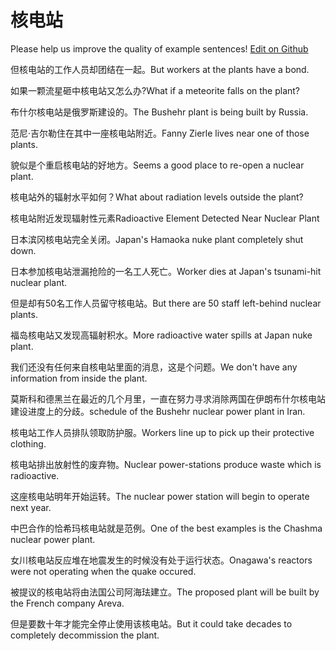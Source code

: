 # 核电站

Please help us improve the quality of example sentences! [Edit on Github](https://github.com/jiyushe/jiyu-example-sentence-source/blob/main/chinese/hedianzhan.md)

<p><span class="chinese">但核电站的工作人员却团结在一起。</span><span class="english">But workers at the plants have a bond.</span></p>

<p><span class="chinese">如果一颗流星砸中核电站又怎么办?</span><span class="english">What if a meteorite falls on the plant?</span></p>

<p><span class="chinese">布什尔核电站是俄罗斯建设的。</span><span class="english">The Bushehr plant is being built by Russia.</span></p>

<p><span class="chinese">范尼·吉尔勒住在其中一座核电站附近。</span><span class="english">Fanny Zierle lives near one of those plants.</span></p>

<p><span class="chinese">貌似是个重启核电站的好地方。</span><span class="english">Seems a good place to re-open a nuclear plant.</span></p>

<p><span class="chinese">核电站外的辐射水平如何？</span><span class="english">What about radiation levels outside the plant?</span></p>

<p><span class="chinese">核电站附近发现辐射性元素</span><span class="english">Radioactive Element Detected Near Nuclear Plant</span></p>

<p><span class="chinese">日本滨冈核电站完全关闭。</span><span class="english">Japan's Hamaoka nuke plant completely shut down.</span></p>

<p><span class="chinese">日本参加核电站泄漏抢险的一名工人死亡。</span><span class="english">Worker dies at Japan's tsunami-hit nuclear plant.</span></p>

<p><span class="chinese">但是却有50名工作人员留守核电站。</span><span class="english">But there are 50 staff left-behind nuclear plants.</span></p>

<p><span class="chinese">福岛核电站又发现高辐射积水。</span><span class="english">More radioactive water spills at Japan nuke plant.</span></p>

<p><span class="chinese">我们还没有任何来自核电站里面的消息，这是个问题。</span><span class="english">We don't have any information from inside the plant.</span></p>

<p><span class="chinese">莫斯科和德黑兰在最近的几个月里，一直在努力寻求消除两国在伊朗布什尔核电站建设进度上的分歧。</span><span class="english">schedule of the Bushehr nuclear power plant in Iran.</span></p>

<p><span class="chinese">核电站工作人员排队领取防护服。</span><span class="english">Workers line up to pick up their protective clothing.</span></p>

<p><span class="chinese">核电站排出放射性的废弃物。</span><span class="english">Nuclear power-stations produce waste which is radioactive.</span></p>

<p><span class="chinese">这座核电站明年开始运转。</span><span class="english">The nuclear power station will begin to operate next year.</span></p>

<p><span class="chinese">中巴合作的恰希玛核电站就是范例。</span><span class="english">One of the best examples is the Chashma nuclear power plant.</span></p>

<p><span class="chinese">女川核电站反应堆在地震发生的时候没有处于运行状态。</span><span class="english">Onagawa's reactors were not operating when the quake occured.</span></p>

<p><span class="chinese">被提议的核电站将由法国公司阿海珐建立。</span><span class="english">The proposed plant will be built by the French company Areva.</span></p>

<p><span class="chinese">但是要数十年才能完全停止使用该核电站。</span><span class="english">But it could take decades to completely decommission the plant.</span></p>

